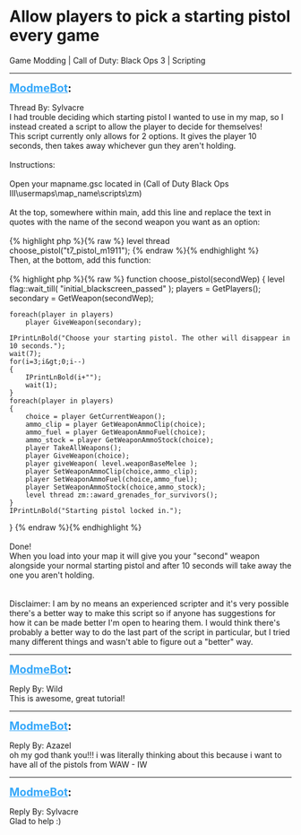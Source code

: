 # Allow players to pick a starting pistol every game
Game Modding | Call of Duty: Black Ops 3 | Scripting

---
<strong style="font-size: 1.4em;"><span style="text-decoration: underline;text-decoration-color: #34a7f9;"><span style="color:#34a7f9;">ModmeBot</span></span>:</strong>

<p>Thread By: Sylvacre<br />I had trouble deciding which starting pistol I wanted to use in my map, so I instead created a script to allow the player to decide for themselves!<br />This script currently only allows for 2 options. It gives the player 10 seconds, then takes away whichever gun they aren&#39;t holding.<br /> <br />Instructions:<br /> <br />Open your mapname.gsc located in (Call of Duty Black Ops III\usermaps\map_name\scripts\zm)<br /> <br />At the top, somewhere within main, add this line and replace the text in quotes with the name of the second weapon you want as an option:<br /> <br />{% highlight php %}{% raw %}
level thread choose_pistol("t7_pistol_m1911");
{% endraw %}{% endhighlight %}
 <br />Then, at the bottom, add this function:<br /> <br />{% highlight php %}{% raw %}
function choose_pistol(secondWep)
{
	level flag::wait_till( "initial_blackscreen_passed" );
	players = GetPlayers();
	secondary = GetWeapon(secondWep);

	foreach(player in players)
		player GiveWeapon(secondary);
		
	IPrintLnBold("Choose your starting pistol. The other will disappear in 10 seconds.");
	wait(7);
	for(i=3;i&gt;0;i--)
	{
		IPrintLnBold(i+"");
		wait(1);
	}
	foreach(player in players)
	{
		choice = player GetCurrentWeapon();
		ammo_clip = player GetWeaponAmmoClip(choice);
		ammo_fuel = player GetWeaponAmmoFuel(choice);
		ammo_stock = player GetWeaponAmmoStock(choice);
		player TakeAllWeapons();
		player GiveWeapon(choice);
		player giveWeapon( level.weaponBaseMelee );
		player SetWeaponAmmoClip(choice,ammo_clip);
		player SetWeaponAmmoFuel(choice,ammo_fuel);
		player SetWeaponAmmoStock(choice,ammo_stock);
		level thread zm::award_grenades_for_survivors(); 
	}
	IPrintLnBold("Starting pistol locked in.");
}
{% endraw %}{% endhighlight %}
 <br /> <br />Done!<br />When you load into your map it will give you your &quot;second&quot; weapon alongside your normal starting pistol and after 10 seconds will take away the one you aren&#39;t holding.<br /> <br /> <br />Disclaimer: I am by no means an experienced scripter and it&#39;s very possible there&#39;s a better way to make this script so if anyone has suggestions for how it can be made better I&#39;m open to hearing them. I would think there&#39;s probably a better way to do the last part of the script in particular, but I tried many different things and wasn&#39;t able to figure out a &quot;better&quot; way.</p>

---
<strong style="font-size: 1.4em;"><span style="text-decoration: underline;text-decoration-color: #34a7f9;"><span style="color:#34a7f9;">ModmeBot</span></span>:</strong>

<p>Reply By: Wild<br />This is awesome, great tutorial!</p>

---
<strong style="font-size: 1.4em;"><span style="text-decoration: underline;text-decoration-color: #34a7f9;"><span style="color:#34a7f9;">ModmeBot</span></span>:</strong>

<p>Reply By: Azazel<br />oh my god thank you!!! i was literally thinking about this because i want to have all of the pistols from WAW - IW</p>

---
<strong style="font-size: 1.4em;"><span style="text-decoration: underline;text-decoration-color: #34a7f9;"><span style="color:#34a7f9;">ModmeBot</span></span>:</strong>

<p>Reply By: Sylvacre<br />Glad to help :)</p>
